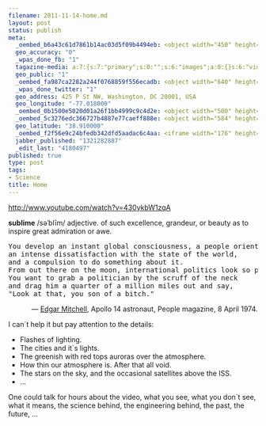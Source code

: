 ```yaml
--- 
filename: 2011-11-14-home.md
layout: post
status: publish
meta: 
  _oembed_b6a43c61d7861b14ac03d5f09b4494eb: <object width="450" height="253"><param name="movie" value="http://www.youtube.com/v/430ykbW1zqA?version=3&feature=oembed"></param><param name="allowFullScreen" value="true"></param><param name="allowscriptaccess" value="always"></param><embed src="http://www.youtube.com/v/430ykbW1zqA?version=3&feature=oembed" type="application/x-shockwave-flash" width="450" height="253" allowscriptaccess="always" allowfullscreen="true"></embed></object>
  geo_accuracy: "0"
  _wpas_done_fb: "1"
  tagazine-media: a:7:{s:7:"primary";s:0:"";s:6:"images";a:0:{}s:6:"videos";a:0:{}s:11:"image_count";s:1:"0";s:6:"author";s:7:"4180497";s:7:"blog_id";s:7:"8438084";s:9:"mod_stamp";s:19:"2011-11-14 15:01:27";}
  geo_public: "1"
  _oembed_fa987ca2282a244f0768859f556ecadb: <object width="640" height="360"><param name="movie" value="http://www.youtube.com/v/430ykbW1zqA?version=3&feature=oembed"></param><param name="allowFullScreen" value="true"></param><param name="allowscriptaccess" value="always"></param><embed src="http://www.youtube.com/v/430ykbW1zqA?version=3&feature=oembed" type="application/x-shockwave-flash" width="640" height="360" allowscriptaccess="always" allowfullscreen="true"></embed></object>
  _wpas_done_twitter: "1"
  geo_address: 425 P St NW, Washington, DC 20001, USA
  geo_longitude: "-77.018000"
  _oembed_0b1500e5020d01a26f1bb4999c9c4d2e: <object width="500" height="281"><param name="movie" value="http://www.youtube.com/v/430ykbW1zqA?version=3&feature=oembed"></param><param name="allowFullScreen" value="true"></param><param name="allowscriptaccess" value="always"></param><embed src="http://www.youtube.com/v/430ykbW1zqA?version=3&feature=oembed" type="application/x-shockwave-flash" width="500" height="281" allowscriptaccess="always" allowfullscreen="true"></embed></object>
  _oembed_5c3276edc366727b4887e77caeff888e: <object width="584" height="329"><param name="movie" value="http://www.youtube.com/v/430ykbW1zqA?version=3&feature=oembed"></param><param name="allowFullScreen" value="true"></param><param name="allowscriptaccess" value="always"></param><embed src="http://www.youtube.com/v/430ykbW1zqA?version=3&feature=oembed" type="application/x-shockwave-flash" width="584" height="329" allowscriptaccess="always" allowfullscreen="true"></embed></object>
  geo_latitude: "38.910000"
  _oembed_f2f56e9c24bfedb342dfd5aadac6c4aa: <iframe width="176" height="99" src="http://www.youtube.com/embed/430ykbW1zqA?fs=1&feature=oembed" frameborder="0" allowfullscreen></iframe>
  jabber_published: "1321282887"
  _edit_last: "4180497"
published: true
type: post
tags: 
- Science
title: Home
---
```

http://www.youtube.com/watch?v=430ykbW1zqA

<strong>sublime</strong> /səˈblīm/ adjective. of such excellence, grandeur, or beauty as to inspire great admiration or awe.
<pre>You develop an instant global consciousness, a people orientation, 
an intense dissatisfaction with the state of the world, 
and a compulsion to do something about it. 
From out there on the moon, international politics look so petty. 
You want to grab a politician by the scruff of the neck 
and drag him a quarter of a million miles out and say, 
"Look at that, you son of a bitch."</pre>
<p style="text-align:right;">— <a href="http://en.wikipedia.org/wiki/Edgar_Mitchell">Edgar Mitchell</a>, Apollo 14 astronaut, People magazine, 8 April 1974.</p>
I can´t help it but pay attention to the details:
<ul>
	<li>Flashes of lighting.</li>
	<li>The cities and it´s lights.</li>
	<li>The greenish with red tops auroras over the atmosphere.</li>
	<li>How thin our atmosphere is. After that all void.</li>
	<li>The stars on the sky, and the occasional satellites above the ISS.</li>
	<li>...</li>
</ul>
One could talk for hours about the video, what you see, what you don´t see, what it means, the science behind, the engineering behind, the past, the future, ...
